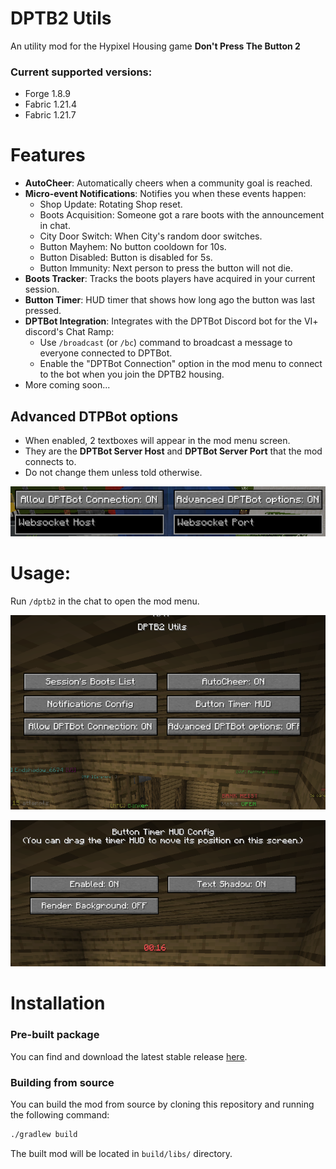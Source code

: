 # DPTB2 Utils
An utility mod for the Hypixel Housing game **Don't Press The Button 2**

### Current supported versions:
- Forge 1.8.9
- Fabric 1.21.4
- Fabric 1.21.7

# Features
- **AutoCheer**: Automatically cheers when a community goal is reached.
- **Micro-event Notifications**: Notifies you when these events happen:
    - Shop Update: Rotating Shop reset.
    - Boots Acquisition: Someone got a rare boots with the announcement in chat.
    - City Door Switch: When City's random door switches.
    - Button Mayhem: No button cooldown for 10s.
    - Button Disabled: Button is disabled for 5s.
    - Button Immunity: Next person to press the button will not die.
- **Boots Tracker**: Tracks the boots players have acquired in your current session.
- **Button Timer**: HUD timer that shows how long ago the button was last pressed.
- **DPTBot Integration**: Integrates with the DPTBot Discord bot for the VI+ discord's Chat Ramp:
    - Use `/broadcast` (or `/bc`) command to broadcast a message to everyone connected to DPTBot.
    - Enable the "DPTBot Connection" option in the mod menu to connect to the bot when you join the DPTB2 housing.
- More coming soon...

## Advanced DTPBot options
- When enabled, 2 textboxes will appear in the mod menu screen.
- They are the **DPTBot Server Host** and **DPTBot Server Port** that the mod connects to.
- Do not change them unless told otherwise.

![img.png](res/img.png)

# Usage:
Run `/dptb2` in the chat to open the mod menu.

![preview.png](res/preview.png)

![btn_timer_preview.png](res/btn_timer_preview.png)

# Installation
### Pre-built package
You can find and download the latest stable release [here](https://github.com/Weebifying/dptb2-utils/releases/latest).

### Building from source
You can build the mod from source by cloning this repository and running the following command:
```bash
./gradlew build
```
The built mod will be located in `build/libs/` directory.